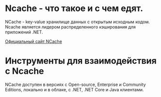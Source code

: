 # Ncache - что такое и с чем едят.

NCache - key-value хранилище данных с открытым исходным кодом. Ncache является лидером распределенного кэширования для приложений .NET.

[Официальный сайт NCache]


# Инструменты для взаимодействия с Ncache

NCache доступен в версиях с Open-source, Enterprise и Community Editions, локально и в облаке, с .NET, .NET Core и Java клиентами.


[Официальный сайт NCache]:https://www.alachisoft.com/
